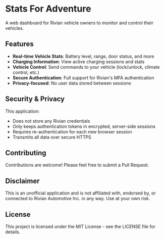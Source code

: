 # Stats For Adventure

A web dashboard for Rivian vehicle owners to monitor and control their vehicles.

## Features

- **Real-time Vehicle Stats**: Battery level, range, door status, and more
- **Charging Information**: View active charging sessions and stats
- **Vehicle Control**: Send commands to your vehicle (lock/unlock, climate control, etc.)
- **Secure Authentication**: Full support for Rivian's MFA authentication
- **Privacy-focused**: No user data stored between sessions

## Security & Privacy

This application:
- Does not store any Rivian credentials
- Only keeps authentication tokens in encrypted, server-side sessions
- Requires re-authentication for each new browser session
- Transmits all data over secure HTTPS

## Contributing

Contributions are welcome! Please feel free to submit a Pull Request.

## Disclaimer

This is an unofficial application and is not affiliated with, endorsed by, or connected to Rivian Automotive Inc. in any way. Use at your own risk.

## License

This project is licensed under the MIT License - see the LICENSE file for details.